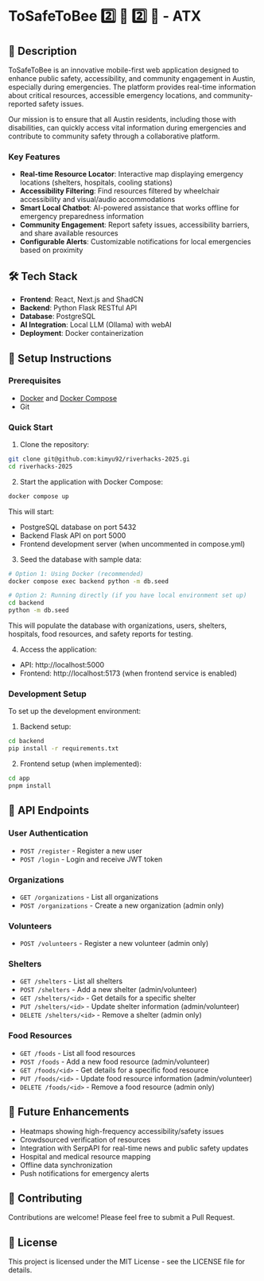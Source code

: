 # ToSafeToBee :two: :green_heart: :two: :bee: - ATX

## 🚀 Description

ToSafeToBee is an innovative mobile-first web application designed to enhance public safety, accessibility, and community engagement in Austin, especially during emergencies. The platform provides real-time information about critical resources, accessible emergency locations, and community-reported safety issues.

Our mission is to ensure that all Austin residents, including those with disabilities, can quickly access vital information during emergencies and contribute to community safety through a collaborative platform.

### Key Features

- **Real-time Resource Locator**: Interactive map displaying emergency locations (shelters, hospitals, cooling stations)
- **Accessibility Filtering**: Find resources filtered by wheelchair accessibility and visual/audio accommodations
- **Smart Local Chatbot**: AI-powered assistance that works offline for emergency preparedness information
- **Community Engagement**: Report safety issues, accessibility barriers, and share available resources
- **Configurable Alerts**: Customizable notifications for local emergencies based on proximity

## 🛠️ Tech Stack

- **Frontend**: React, Next.js and ShadCN
- **Backend**: Python Flask RESTful API
- **Database**: PostgreSQL
- **AI Integration**: Local LLM (Ollama) with webAI
- **Deployment**: Docker containerization

## 🚀 Setup Instructions

### Prerequisites
- [Docker](https://www.docker.com/products/docker-desktop/) and [Docker Compose](https://docs.docker.com/compose/)
- Git

### Quick Start

1. Clone the repository:
```bash
git clone git@github.com:kimyu92/riverhacks-2025.gi
cd riverhacks-2025
```

2. Start the application with Docker Compose:
```bash
docker compose up
```

This will start:
- PostgreSQL database on port 5432
- Backend Flask API on port 5000
- Frontend development server (when uncommented in compose.yml)

3. Seed the database with sample data:
```bash
# Option 1: Using Docker (recommended)
docker compose exec backend python -m db.seed

# Option 2: Running directly (if you have local environment set up)
cd backend
python -m db.seed
```

This will populate the database with organizations, users, shelters, hospitals, food resources, and safety reports for testing.

4. Access the application:
- API: http://localhost:5000
- Frontend: http://localhost:5173 (when frontend service is enabled)

### Development Setup

To set up the development environment:

1. Backend setup:
```bash
cd backend
pip install -r requirements.txt
```

2. Frontend setup (when implemented):
```bash
cd app
pnpm install
```

## 📡 API Endpoints

### User Authentication
- `POST /register` - Register a new user
- `POST /login` - Login and receive JWT token

### Organizations
- `GET /organizations` - List all organizations
- `POST /organizations` - Create a new organization (admin only)

### Volunteers
- `POST /volunteers` - Register a new volunteer (admin only)

### Shelters
- `GET /shelters` - List all shelters
- `POST /shelters` - Add a new shelter (admin/volunteer)
- `GET /shelters/<id>` - Get details for a specific shelter
- `PUT /shelters/<id>` - Update shelter information (admin/volunteer)
- `DELETE /shelters/<id>` - Remove a shelter (admin only)

### Food Resources
- `GET /foods` - List all food resources
- `POST /foods` - Add a new food resource (admin/volunteer)
- `GET /foods/<id>` - Get details for a specific food resource
- `PUT /foods/<id>` - Update food resource information (admin/volunteer)
- `DELETE /foods/<id>` - Remove a food resource (admin only)

## 🔮 Future Enhancements

- Heatmaps showing high-frequency accessibility/safety issues
- Crowdsourced verification of resources
- Integration with SerpAPI for real-time news and public safety updates
- Hospital and medical resource mapping
- Offline data synchronization
- Push notifications for emergency alerts

## 🤝 Contributing

Contributions are welcome! Please feel free to submit a Pull Request.

## 📄 License

This project is licensed under the MIT License - see the LICENSE file for details.
